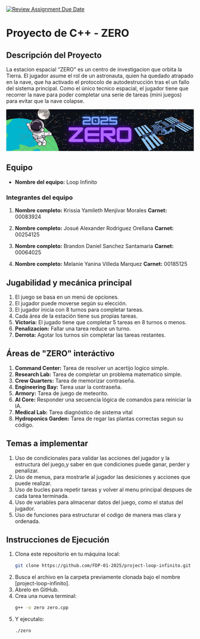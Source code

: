 [![Review Assignment Due Date](https://classroom.github.com/assets/deadline-readme-button-22041afd0340ce965d47ae6ef1cefeee28c7c493a6346c4f15d667ab976d596c.svg)](https://classroom.github.com/a/mi1WNrHU)
# Proyecto de C++ - ZERO

## Descripción del Proyecto

La estacion espacial “ZERO” es un centro de investigacion que orbita la Tierra. El jugador asume el rol de un astronauta, quien ha quedado atrapado en la nave, que ha activado el protocolo de autodestrucción tras el un fallo del sistema principal. Como el único tecnico espacial, el jugador tiene que recorrer la nave para poder completar una serie de tareas (mini juegos) para evitar que la nave colapse.

![Banner](https://github.com/ymill016/Images/blob/main/3.png)

## Equipo

- **Nombre del equipo:** Loop Infinito

### Integrantes del equipo

1. **Nombre completo:** Krissia Yamileth Menjívar Morales
   **Carnet:** 00083924

2. **Nombre completo:** Josué Alexander Rodriguez Orellana
   **Carnet:** 00254125

3. **Nombre completo:** Brandon Daniel Sanchez Santamaria 
   **Carnet:** 00064025

4. **Nombre completo:** Melanie Yanina Villeda Marquez 
   **Carnet:** 00185125 

## Jugabilidad y mecánica principal
1. El juego se basa en un menú de opciones.
2. El jugador puede moverse según su elección.
3. El jugador inicia con 8 turnos para completar tareas.
4. Cada área de la estación tiene sus propias tareas.
5. **Victoria:** El jugado tiene que completar 5 tareas en 8 turnos o menos.
6. **Penalizacion:** Fallar una tarea reduce un turno.
7. **Derrota:** Agotar los turnos sín completar las tareas restantes.

## Áreas de "ZERO" interáctivo
1. **Command Center:** Tarea de resolver un acertijo logico simple.
2. **Research Lab:** Tarea de completar un problema matematico simple.
3. **Crew Quarters:** Tarea de memorizar contraseña.
4. **Engineering Bay:** Tarea usar la contraseña.
5. **Armory:** Tarea de juego de meteorito.
6. **AI Core:** Responder una secuencia lógica de comandos para reiniciar la IA.
7. **Medical Lab:** Tarea diagnóstico de sistema vital
8. **Hydroponics Garden:** Tarea de regar las plantas correctas segun su código.

## Temas a implementar
1. Uso de condicionales para validar las acciones del jugador y la estructura del juego,y saber en que condiciones puede ganar, perder y penalizar.
2. Uso de menus, para mostrarle al jugador las desiciones y acciones que puede realizar.
3. Uso de bucles para repetir tareas y volver al menu principal despues de cada tarea terminada.
4. Uso de variables para almacenar datos del juego, como el status del jugador.
5. Uso de funciones para estructurar el codigo de manera mas clara y ordenada.

## Instrucciones de Ejecución

1. Clona este repositorio en tu máquina local:
   ```bash
   git clone https://github.com/FDP-01-2025/project-loop-infinito.git
2. Busca el archivo en la carpeta previamente clonada bajo el nombre [project-loop-infinito].
3. Abrelo en GitHub.
4. Crea una nueva terminal:
   ```bash
   g++ -o zero zero.cpp
5. Y ejecutalo:
   ```bash
   ./zero
